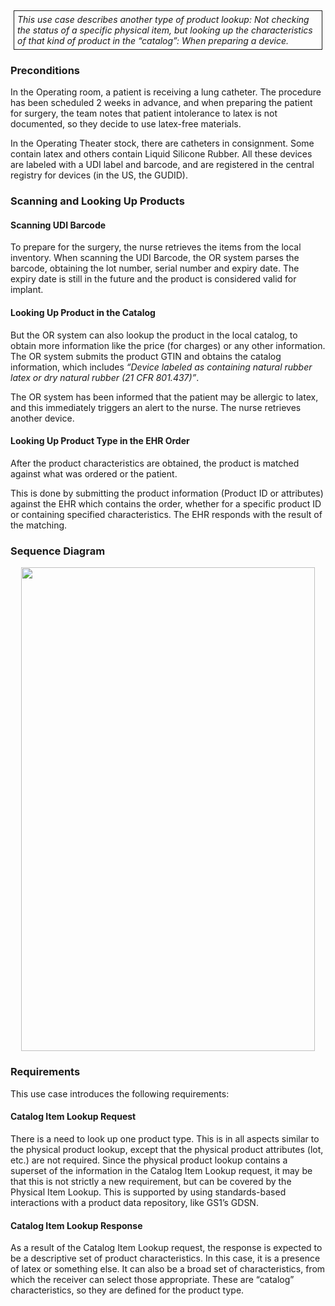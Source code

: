 <style>
  .table-usecase {
    width: 100%;
  }

  .table-usecase > thead > tr > th,
  .table-usecase > tbody > tr > th,
  .table-usecase > tfoot > tr > th,
  .table-usecase > thead > tr > td,
  .table-usecase > tbody > tr > td,
  .table-usecase > tfoot > tr > td {
    text-align: center;
  }

  .table-usecase .cell-shaded {
    background-color: #e6e6ff;
  }
  
  .table-usecase .cell-fat-bottom {
    border-bottom-width: 3px;
    border-bottom-color: #cccccc;
  }
</style>

<div style="  border: 1px solid; padding: 5px; margin: 5px;">
<i>This use case describes another type of product lookup: Not checking
the status of a specific physical item, but looking up the
characteristics of that kind of product in the “catalog”: When preparing
a device.</i>
</div>

###  Preconditions

In the Operating room, a patient is receiving a lung catheter. The
procedure has been scheduled 2 weeks in advance, and when preparing the
patient for surgery, the team notes that patient intolerance to latex is
not documented, so they decide to use latex-free materials.

In the Operating Theater stock, there are catheters in consignment. Some
contain latex and others contain Liquid Silicone Rubber. All these
devices are labeled with a UDI label and barcode, and are registered in
the central registry for devices (in the US, the GUDID).

###  Scanning and Looking Up Products

#### Scanning UDI Barcode

To prepare for the surgery, the nurse retrieves the items from the local
inventory. When scanning the UDI Barcode, the OR system parses the
barcode, obtaining the lot number, serial number and expiry date. The
expiry date is still in the future and the product is considered valid
for implant.

#### Looking Up Product in the Catalog

But the OR system can also lookup the product in the local catalog, to
obtain more information like the price (for charges) or any other
information. The OR system submits the product GTIN and obtains the
catalog information, which includes *“Device labeled as containing
natural rubber latex or dry natural rubber (21 CFR 801.437)”*.

The OR system has been informed that the patient may be allergic to
latex, and this immediately triggers an alert to the nurse. The nurse
retrieves another device.

#### Looking Up Product Type in the EHR Order

After the product characteristics are obtained, the product is matched
against what was ordered or the patient.

This is done by submitting the product information (Product ID or
attributes) against the EHR which contains the order, whether for a
specific product ID or containing specified characteristics. The EHR
responds with the result of the matching.

###  Sequence Diagram

<div style="text-align:center">
<img src="image_UC8_SequenceDiagram.png" style="width:4.90557in;height:8.06589in"/>
</div>

###  Requirements

This use case introduces the following requirements:

#### Catalog Item Lookup Request

There is a need to look up one product type. This is in all aspects
similar to the physical product lookup, except that the physical product
attributes (lot, etc.) are not required. Since the physical product
lookup contains a superset of the information in the Catalog Item Lookup
request, it may be that this is not strictly a new requirement, but can
be covered by the Physical Item Lookup. This is supported by using
standards-based interactions with a product data repository, like GS1’s
GDSN.

#### Catalog Item Lookup Response

As a result of the Catalog Item Lookup request, the response is expected
to be a descriptive set of product characteristics. In this case, it is
a presence of latex or something else. It can also be a broad set of
characteristics, from which the receiver can select those appropriate.
These are “catalog” characteristics, so they are defined for the product
type.


